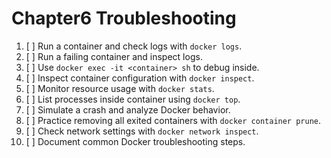 # Chapter6 Troubleshooting

1. [ ] Run a container and check logs with `docker logs`.
2. [ ] Run a failing container and inspect logs.
3. [ ] Use `docker exec -it <container> sh` to debug inside.
4. [ ] Inspect container configuration with `docker inspect`.
5. [ ] Monitor resource usage with `docker stats`.
6. [ ] List processes inside container using `docker top`.
7. [ ] Simulate a crash and analyze Docker behavior.
8. [ ] Practice removing all exited containers with `docker container prune`.
9. [ ] Check network settings with `docker network inspect`.
10. [ ] Document common Docker troubleshooting steps.
